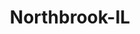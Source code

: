 ---
title: Northbrook-IL
slug: northbrook-il
f_state:
- cms/state/illinois.md
f_locations:
- cms/payday-loan/ata-information-systems-4861.md
- cms/payday-loan/ata-information-systems-4862.md
- cms/payday-loan/checkchangers-14220.md
- cms/payday-loan/checkchangers-14221.md
- cms/payday-loan/checkchangers-14222.md
- cms/payday-loan/commission-express-15195.md
- cms/payday-loan/digital-currancy-15827.md
- cms/payday-loan/gfg-management-18933.md
- cms/payday-loan/north-brook-currency-exchange-23086.md
- cms/payday-loan/north-brook-currency-exchange-inc-23087.md
- cms/payday-loan/valley-check-cashiers-inc-28473.md
updated-on: '2024-05-30T13:41:28.615Z'
created-on: '2024-05-30T13:41:28.615Z'
published-on: '2024-05-30T13:54:32.469Z'
f_city: Northbrook
layout: '[city].html'
tags: city
---